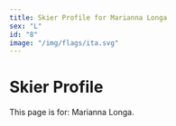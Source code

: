 ```yaml
---
title: Skier Profile for Marianna Longa
sex: "L"
id: "8"
image: "/img/flags/ita.svg" 
---
```


# Skier Profile

This page is for: Marianna Longa.
    